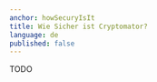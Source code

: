 ```yaml
---
anchor: howSecuryIsIt
title: Wie Sicher ist Cryptomator?
language: de
published: false
---
```

TODO
